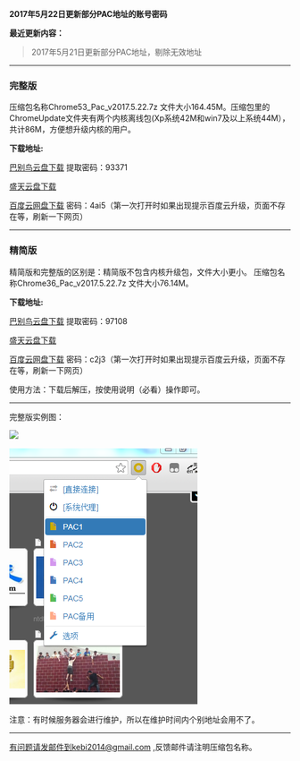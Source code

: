 **2017年5月22日更新部分PAC地址的账号密码**

**最近更新内容：**

> 2017年5月21日更新部分PAC地址，剔除无效地址

***

### 完整版

压缩包名称Chrome53_Pac_v2017.5.22.7z 文件大小164.45M。压缩包里的ChromeUpdate文件夹有两个内核离线包(Xp系统42M和win7及以上系统44M），共计86M，方便想升级内核的用户。

**下载地址:**

[巴别鸟云盘下载](http://www.babel.cc/share.do?s=5570230946076487) 提取密码：93371

[盛天云盘下载](http://pan.stnts.com/s/cQjXsL8)

[百度云网盘下载](http://pan.baidu.com/s/1qYRTQpQ) 密码：4ai5（第一次打开时如果出现提示百度云升级，页面不存在等，刷新一下网页）


***

### 精简版

精简版和完整版的区别是：精简版不包含内核升级包，文件大小更小。
压缩包名称Chrome36_Pac_v2017.5.22.7z 文件大小76.14M。

**下载地址:**

[巴别鸟云盘下载](http://www.babel.cc/share.do?s=5420149179892745) 提取密码：97108

[盛天云盘下载](http://pan.stnts.com/s/QnpKFFZ)

[百度云网盘下载](http://pan.baidu.com/s/1jIuWbn4) 密码：c2j3（第一次打开时如果出现提示百度云升级，页面不存在等，刷新一下网页）


使用方法：下载后解压，按使用说明（必看）操作即可。


***

完整版实例图：

![](https://raw.githubusercontent.com/Alvin9999/pac2/master/pac新版1.png)

![](https://raw.githubusercontent.com/Alvin9999/crp_up/master/pac12.PNG)


注意：有时候服务器会进行维护，所以在维护时间内个别地址会用不了。


***


有问题请发邮件到kebi2014@gmail.com ,反馈邮件请注明压缩包名称。
